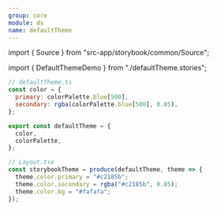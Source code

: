 ```yaml
---
group: core
module: ds
name: defaultTheme
---
```


import { Source } from "src-app/storybook/common/Source";

import { DefaultThemeDemo } from "./defaultTheme.stories";

```jsx {7}
// defaultTheme.ts
const color = {
  primary: colorPalette.blue[500],
  secondary: rgba(colorPalette.blue[500], 0.85),
};

export const defaultTheme = {
  color,
  colorPalette,
};

// Layout.tsx
const storybookTheme = produce(defaultTheme, theme => {
  theme.color.primary = "#c2185b";
  theme.color.secondary = rgba("#c2185b", 0.85);
  theme.color.bg = "#fafafa";
});
```

<DefaultThemeDemo />

<Source path="src-core/ds/defaultTheme.ts" />
